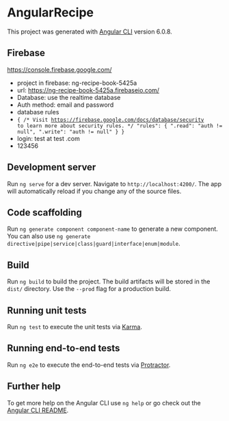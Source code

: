 # AngularRecipe

This project was generated with [Angular CLI](https://github.com/angular/angular-cli) version 6.0.8.

## Firebase
https://console.firebase.google.com/
- project in firebase: ng-recipe-book-5425a
- url: https://ng-recipe-book-5425a.firebaseio.com/
- Database: use the realtime database
- Auth method: email and password
- database rules
- <code>{
  /* Visit https://firebase.google.com/docs/database/security to learn more about security rules. */
  "rules": {
    ".read": "auth != null",
    ".write": "auth != null"
  }
}</code>
- login: test at test .com
- 123456

## Development server

Run `ng serve` for a dev server. Navigate to `http://localhost:4200/`. The app will automatically reload if you change any of the source files.

## Code scaffolding

Run `ng generate component component-name` to generate a new component. You can also use `ng generate directive|pipe|service|class|guard|interface|enum|module`.

## Build

Run `ng build` to build the project. The build artifacts will be stored in the `dist/` directory. Use the `--prod` flag for a production build.

## Running unit tests

Run `ng test` to execute the unit tests via [Karma](https://karma-runner.github.io).

## Running end-to-end tests

Run `ng e2e` to execute the end-to-end tests via [Protractor](http://www.protractortest.org/).

## Further help

To get more help on the Angular CLI use `ng help` or go check out the [Angular CLI README](https://github.com/angular/angular-cli/blob/master/README.md).
